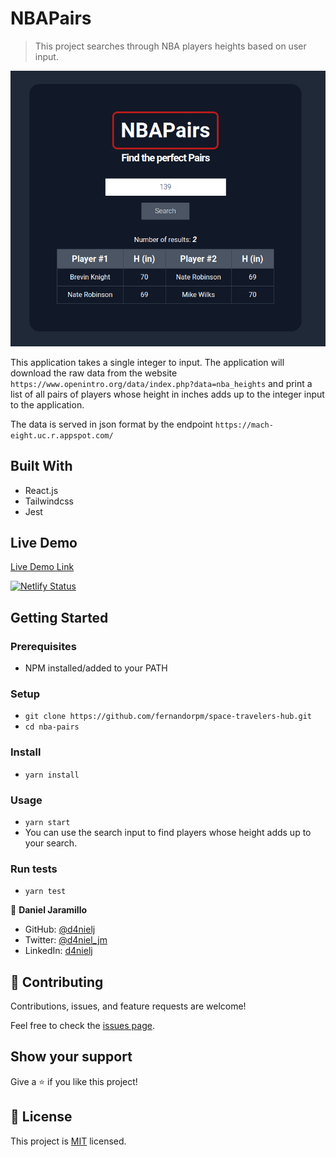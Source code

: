 # NBAPairs

> This project searches through NBA players heights based on user input.

![screenshot](./screenshot.png)

This application takes a single integer to input. The application will download the raw data from the website `https://www.openintro.org/data/index.php?data=nba_heights` and print a list of all pairs of players whose height in inches adds up to the integer input to the application.

The data is served in json format by the endpoint `https://mach-eight.uc.r.appspot.com/`

## Built With

- React.js
- Tailwindcss
- Jest

## Live Demo

[Live Demo Link](https://nba-pairs.netlify.app/)

[![Netlify Status](https://api.netlify.com/api/v1/badges/dc18b3c2-3d54-4a12-97cb-4fd0b62c0bec/deploy-status)](https://app.netlify.com/sites/nba-pairs/deploys)

## Getting Started

### Prerequisites

- NPM installed/added to your PATH

### Setup

- `git clone https://github.com/fernandorpm/space-travelers-hub.git`
- `cd nba-pairs`

### Install

- `yarn install`

### Usage

- `yarn start`
- You can use the search input to find players whose height adds up to your search.

### Run tests

- `yarn test`

👤 **Daniel Jaramillo**

- GitHub: [@d4nielj](https://github.com/d4nielj)
- Twitter: [@d4niel_jm](https://twitter.com/d4niel_jm)
- LinkedIn: [d4nielj](https://linkedin.com/in/d4nielj)

## 🤝 Contributing

Contributions, issues, and feature requests are welcome!

Feel free to check the [issues page](../../issues/).

## Show your support

Give a ⭐️ if you like this project!

## 📝 License

This project is [MIT](./LICENSE) licensed.
